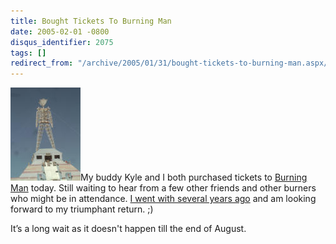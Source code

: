 ```yaml
---
title: Bought Tickets To Burning Man
date: 2005-02-01 -0800
disqus_identifier: 2075
tags: []
redirect_from: "/archive/2005/01/31/bought-tickets-to-burning-man.aspx/"
---
```


![Burning Man](/images/burningman.jpg)My buddy Kyle and I both purchased
tickets to [Burning Man](http://www.burningman.com/ "Burning Man!")
today. Still waiting to hear from a few other friends and other burners
who might be in attendance. [I went with several years
ago](https://haacked.com/archive/2004/07/18/833.aspx "Last time I went")
and am looking forward to my triumphant return. ;)

It’s a long wait as it doesn't happen till the end of August.

